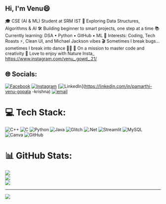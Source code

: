 ## Hi, I'm Venu😄

🎓 CSE (AI & ML) Student at SRM IST
🧠 Exploring Data Structures, Algorithms & AI
🛠 Building beginner to smart projects, one step at a time
📚 Currently learning: DSA • Python • GitHub • ML
🎯 Interests: Coding, Tech Roasts ⚡, Clean UI, and Michael Jackson vibes
🎬 Sometimes I break bugs… sometimes I break into dance 💃🕺
🚀 On a mission to master code and creativity
📸 Love to enjoy with Nature
Insta_ https://www.instagram.com/venu_.gowd_.21/

## 🌐 Socials:
[![Facebook](https://img.shields.io/badge/Facebook-%231877F2.svg?logo=Facebook&logoColor=white)](https://facebook.com/venugopalakrishna.pamarthi) [![Instagram](https://img.shields.io/badge/Instagram-%23E4405F.svg?logo=Instagram&logoColor=white)](https://instagram.com/venu_.gowd_.21) [![LinkedIn](https://img.shields.io/badge/LinkedIn-%230077B5.svg?logo=linkedin&logoColor=white)](https://linkedin.com/in/pamarthi-venu-gopala -krishna) [![email](https://img.shields.io/badge/Email-D14836?logo=gmail&logoColor=white)](mailto:pamarthivenugopalakrishna@gmail.com) 

# 💻 Tech Stack:
![C++](https://img.shields.io/badge/c++-%2300599C.svg?style=for-the-badge&logo=c%2B%2B&logoColor=white) ![C](https://img.shields.io/badge/c-%2300599C.svg?style=for-the-badge&logo=c&logoColor=white) ![Python](https://img.shields.io/badge/python-3670A0?style=for-the-badge&logo=python&logoColor=ffdd54) ![Java](https://img.shields.io/badge/java-%23ED8B00.svg?style=for-the-badge&logo=openjdk&logoColor=white) ![Glitch](https://img.shields.io/badge/glitch-%233333FF.svg?style=for-the-badge&logo=glitch&logoColor=white) ![.Net](https://img.shields.io/badge/.NET-5C2D91?style=for-the-badge&logo=.net&logoColor=white) ![Streamlit](https://img.shields.io/badge/Streamlit-%23FE4B4B.svg?style=for-the-badge&logo=streamlit&logoColor=white) ![MySQL](https://img.shields.io/badge/mysql-4479A1.svg?style=for-the-badge&logo=mysql&logoColor=white) ![Canva](https://img.shields.io/badge/Canva-%2300C4CC.svg?style=for-the-badge&logo=Canva&logoColor=white) ![GitHub](https://img.shields.io/badge/github-%23121011.svg?style=for-the-badge&logo=github&logoColor=white)
# 📊 GitHub Stats:
![](https://github-readme-stats.vercel.app/api?username=venugopalakrishna21&theme=shadow_red&hide_border=false&include_all_commits=true&count_private=true)<br/>
![](https://nirzak-streak-stats.vercel.app/?user=venugopalakrishna21&theme=shadow_red&hide_border=false)<br/>
![](https://github-readme-stats.vercel.app/api/top-langs/?username=venugopalakrishna21&theme=shadow_red&hide_border=false&include_all_commits=true&count_private=true&layout=compact)

---
[![](https://visitcount.itsvg.in/api?id=venugopalakrishna21&icon=0&color=13)](https://visitcount.itsvg.in)

<!-- Proudly created with GPRM ( https://gprm.itsvg.in ) -->
